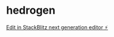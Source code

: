 # hedrogen

[Edit in StackBlitz next generation editor ⚡️](https://stackblitz.com/~/github.com/navi8602/hedrogen)